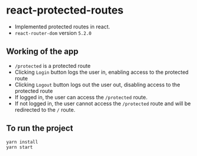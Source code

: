 # react-protected-routes

- Implemented protected routes in react.
- ` react-router-dom ` version `5.2.0`

## Working of the app

- ` /protected ` is a protected route
- Clicking `Login` button logs the user in,  enabling access to the protected route
- Clicking `Logout` button logs out the user out, disabling access to the protected route
- If logged in, the user can access the `/protected` route.
- If not logged in, the user cannot access the `/protected` route and will be redirected to the ```/``` route.

## To run the project

```
yarn install
yarn start
```